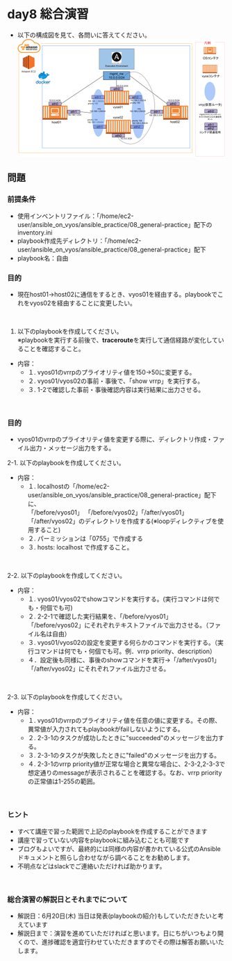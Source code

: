 
# day8 総合演習

- 以下の構成図を見て、各問いに答えてください。
![image](https://github.com/apc-nw-auto-cft/ansible_on_vyos/blob/main/others/general-practice1.png)

## 問題

### 前提条件

- 使用インベントリファイル：「/home/ec2-user/ansible_on_vyos/ansible_practice/08_general-practice」配下のinventory.ini
- playbook作成先ディレクトリ：「/home/ec2-user/ansible_on_vyos/ansible_practice/08_general-practice」配下
- playbook名：自由

### 目的

- 現在host01→host02に通信をするとき、vyos01を経由する。playbookでこれをvyos02を経由することに変更したい。

<br>

1. 以下のplaybookを作成してください。
<br> ※playbookを実行する前後で、**traceroute**を実行して通信経路が変化していることを確認すること。

- 内容：
  - １. vyos01のvrrpのプライオリティ値を150→50に変更する。
  - ２. vyos01/vyos02の事前・事後で、「show vrrp」を実行する。
  - ３. 1-2で確認した事前・事後確認内容は実行結果に出力させる。

<br>

### 目的

- vyos01のvrrpのプライオリティ値を変更する際に、ディレクトリ作成・ファイル出力・メッセージ出力をする。

2-1. 以下のplaybookを作成してください。

- 内容：
  - １. localhostの「/home/ec2-user/ansible_on_vyos/ansible_practice/08_general-practice」配下に、  
        「/before/vyos01」 「/before/vyos02」「/after/vyos01」「/after/vyos02」のディレクトリを作成する(※loopディレクティブを使用すること)
  - ２. パーミッションは「0755」で作成する
  - ３. hosts: localhost で作成すること。

<br>

2-2. 以下のplaybookを作成してください。

- 内容：
  - １. vyos01/vyos02でshowコマンドを実行する。(実行コマンドは何でも・何個でも可)
  - ２. 2-2-1で確認した実行結果を、「/before/vyos01」 「/before/vyos02」にそれぞれテキストファイルで出力させる。（ファイル名は自由）
  - ３. vyos01/vyos02の設定を変更する何らかのコマンドを実行する。（実行コマンドは何でも・何個でも可。例．vrrp priority、description）
  - ４．設定後も同様に、事後のshowコマンドを実行→「/after/vyos01」 「/after/vyos02」にそれぞれファイル出力させる。

<br>

2-3. 以下のplaybookを作成してください。

- 内容：
  - １. vyos01のvrrpのプライオリティ値を任意の値に変更する。その際、異常値が入力されてもplaybookがfailしないようにする。
  - ２. 2-3-1のタスクが成功したときに"succeeded"のメッセージを出力する。
  - ３. 2-3-1のタスクが失敗したときに"failed"のメッセージを出力する。
  - ４. 2-3-1のvrrp priority値が正常な場合と異常な場合に、2-3-2,2-3-3で  
  想定通りのmessageが表示されることを確認する。なお、vrrp priorityの正常値は1-255の範囲。

<br>

### ヒント

- すべて講座で習った範囲で上記のplaybookを作成することができます
- 講座で習っていない内容をplaybookに組み込むことも可能です
- ブログもよいですが、最終的には同様の内容が書かれている公式のAnsibleドキュメントと照らし合わせながら調べることをお勧めします。
- 不明点などはslackでご連絡いただければ助かります。

<br>

### 総合演習の解説日とそれまでについて

- 解説日：6月20日(木) 当日は発表(playbookの紹介)もしていただきたいと考えています
- 解説日まで：演習を進めていただければと思います。日にちがいつもより開くので、進捗確認を適宜行わせていただきますのでその際は解答お願いいたします。
